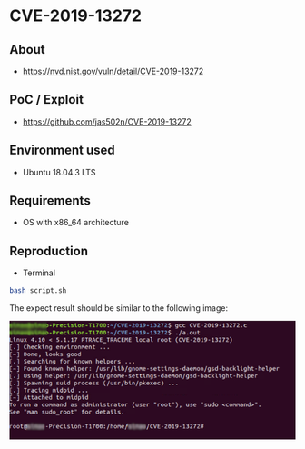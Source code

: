 # CVE-2019-13272

## About
* <https://nvd.nist.gov/vuln/detail/CVE-2019-13272>


## PoC / Exploit
* <https://github.com/jas502n/CVE-2019-13272>
 

## Environment used

* Ubuntu 18.04.3 LTS

## Requirements
* OS with x86_64 architecture

## Reproduction 
* Terminal
```bash
bash script.sh
```
The expect result should be similar to the following image:

<p align="center">
  <img src="./demo.png">
</p>

